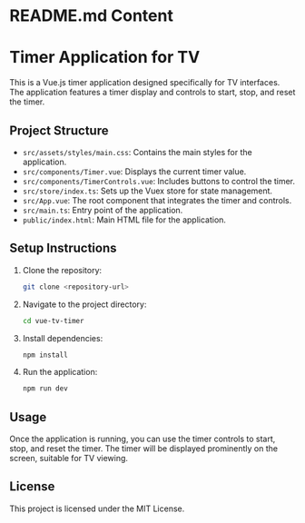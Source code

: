 # README.md Content

# Timer Application for TV

This is a Vue.js timer application designed specifically for TV interfaces. The application features a timer display and controls to start, stop, and reset the timer.

## Project Structure

- `src/assets/styles/main.css`: Contains the main styles for the application.
- `src/components/Timer.vue`: Displays the current timer value.
- `src/components/TimerControls.vue`: Includes buttons to control the timer.
- `src/store/index.ts`: Sets up the Vuex store for state management.
- `src/App.vue`: The root component that integrates the timer and controls.
- `src/main.ts`: Entry point of the application.
- `public/index.html`: Main HTML file for the application.

## Setup Instructions

1. Clone the repository:
   ```bash
   git clone <repository-url>
   ```

2. Navigate to the project directory:
   ```bash
   cd vue-tv-timer
   ```

3. Install dependencies:
   ```bash
   npm install
   ```

4. Run the application:
   ```bash
   npm run dev
   ```

## Usage

Once the application is running, you can use the timer controls to start, stop, and reset the timer. The timer will be displayed prominently on the screen, suitable for TV viewing.

## License

This project is licensed under the MIT License.